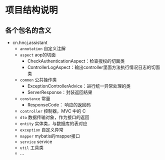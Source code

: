 # 项目结构说明

## 各个包名的含义

- cn.hncj.assistant
  - `annotation` 自定义注解
  - `aspect` aop的切面
    - CheckAuthenticationAspect：检查授权的切面类
    - ControllerLogAspect：输出controller里面方法执行情况日志的切面类
  - `common` 公共操作类
    - ExceptionControllerAdvice：进行统一异常处理的类
    - ServerResponse：封装返回结果
  - `constance` 常量
    - ResponseCode： 响应的返回码
  - `controller` 控制器，MVC 中的 C
  - `dto` 数据传输对象，作为接口的返回
  - `entity` 实体类，与数据库的表对应
  - `exception` 自定义异常
  - `mapper` mybatis的mapper接口
  - `service` service
  - `util` 工具类
  - ...